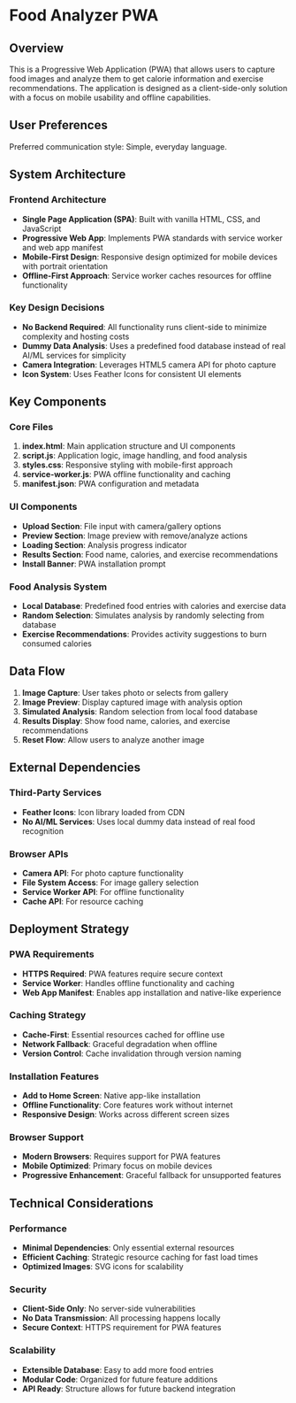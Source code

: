 # Food Analyzer PWA

## Overview

This is a Progressive Web Application (PWA) that allows users to capture food images and analyze them to get calorie information and exercise recommendations. The application is designed as a client-side-only solution with a focus on mobile usability and offline capabilities.

## User Preferences

Preferred communication style: Simple, everyday language.

## System Architecture

### Frontend Architecture
- **Single Page Application (SPA)**: Built with vanilla HTML, CSS, and JavaScript
- **Progressive Web App**: Implements PWA standards with service worker and web app manifest
- **Mobile-First Design**: Responsive design optimized for mobile devices with portrait orientation
- **Offline-First Approach**: Service worker caches resources for offline functionality

### Key Design Decisions
- **No Backend Required**: All functionality runs client-side to minimize complexity and hosting costs
- **Dummy Data Analysis**: Uses a predefined food database instead of real AI/ML services for simplicity
- **Camera Integration**: Leverages HTML5 camera API for photo capture
- **Icon System**: Uses Feather Icons for consistent UI elements

## Key Components

### Core Files
1. **index.html**: Main application structure and UI components
2. **script.js**: Application logic, image handling, and food analysis
3. **styles.css**: Responsive styling with mobile-first approach
4. **service-worker.js**: PWA offline functionality and caching
5. **manifest.json**: PWA configuration and metadata

### UI Components
- **Upload Section**: File input with camera/gallery options
- **Preview Section**: Image preview with remove/analyze actions
- **Loading Section**: Analysis progress indicator
- **Results Section**: Food name, calories, and exercise recommendations
- **Install Banner**: PWA installation prompt

### Food Analysis System
- **Local Database**: Predefined food entries with calories and exercise data
- **Random Selection**: Simulates analysis by randomly selecting from database
- **Exercise Recommendations**: Provides activity suggestions to burn consumed calories

## Data Flow

1. **Image Capture**: User takes photo or selects from gallery
2. **Image Preview**: Display captured image with analysis option
3. **Simulated Analysis**: Random selection from local food database
4. **Results Display**: Show food name, calories, and exercise recommendations
5. **Reset Flow**: Allow users to analyze another image

## External Dependencies

### Third-Party Services
- **Feather Icons**: Icon library loaded from CDN
- **No AI/ML Services**: Uses local dummy data instead of real food recognition

### Browser APIs
- **Camera API**: For photo capture functionality
- **File System Access**: For image gallery selection
- **Service Worker API**: For offline functionality
- **Cache API**: For resource caching

## Deployment Strategy

### PWA Requirements
- **HTTPS Required**: PWA features require secure context
- **Service Worker**: Handles offline functionality and caching
- **Web App Manifest**: Enables app installation and native-like experience

### Caching Strategy
- **Cache-First**: Essential resources cached for offline use
- **Network Fallback**: Graceful degradation when offline
- **Version Control**: Cache invalidation through version naming

### Installation Features
- **Add to Home Screen**: Native app-like installation
- **Offline Functionality**: Core features work without internet
- **Responsive Design**: Works across different screen sizes

### Browser Support
- **Modern Browsers**: Requires support for PWA features
- **Mobile Optimized**: Primary focus on mobile devices
- **Progressive Enhancement**: Graceful fallback for unsupported features

## Technical Considerations

### Performance
- **Minimal Dependencies**: Only essential external resources
- **Efficient Caching**: Strategic resource caching for fast load times
- **Optimized Images**: SVG icons for scalability

### Security
- **Client-Side Only**: No server-side vulnerabilities
- **No Data Transmission**: All processing happens locally
- **Secure Context**: HTTPS requirement for PWA features

### Scalability
- **Extensible Database**: Easy to add more food entries
- **Modular Code**: Organized for future feature additions
- **API Ready**: Structure allows for future backend integration
